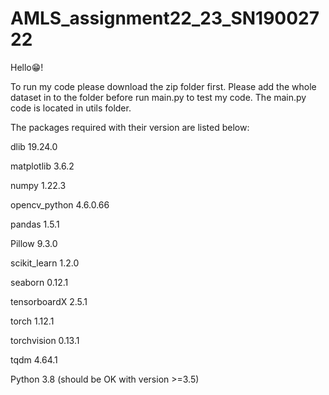 # AMLS_assignment22_23_SN19002722
Hello😁!

To run my code please download the zip folder first. Please add the whole dataset in to the folder before run main.py to test my code. The main.py code is located in utils folder.

The packages required with their version are listed below:

dlib 19.24.0

matplotlib 3.6.2

numpy 1.22.3

opencv_python 4.6.0.66

pandas 1.5.1

Pillow 9.3.0

scikit_learn 1.2.0

seaborn 0.12.1

tensorboardX 2.5.1

torch 1.12.1

torchvision 0.13.1

tqdm 4.64.1

Python 3.8 (should be OK with version >=3.5)
